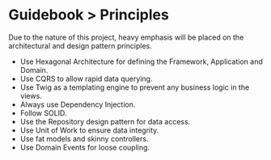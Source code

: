 # Guidebook > Principles

Due to the nature of this project, heavy emphasis will be placed on the architectural and design pattern principles.

- Use Hexagonal Architecture for defining the Framework, Application and Domain.
- Use CQRS to allow rapid data querying.
- Use Twig as a templating engine to prevent any business logic in the views.
- Always use Dependency Injection.
- Follow SOLID.
- Use the Repository design pattern for data access.
- Use Unit of Work to ensure data integrity.
- Use fat models and skinny controllers.
- Use Domain Events for loose coupling.
